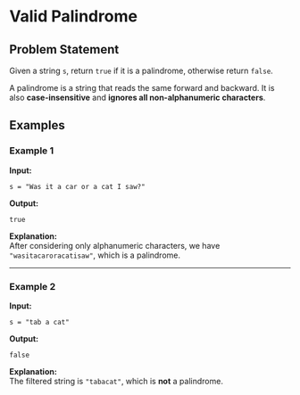 
# Valid Palindrome

## Problem Statement

Given a string `s`, return `true` if it is a palindrome, otherwise return `false`.

A palindrome is a string that reads the same forward and backward. It is also **case-insensitive** and **ignores all non-alphanumeric characters**.

## Examples

### Example 1

**Input:**  
```plaintext
s = "Was it a car or a cat I saw?"
```

**Output:**  
```plaintext
true
```

**Explanation:**  
After considering only alphanumeric characters, we have `"wasitacaroracatisaw"`, which is a palindrome.

---

### Example 2

**Input:**  
```plaintext
s = "tab a cat"
```

**Output:**  
```plaintext
false
```

**Explanation:**  
The filtered string is `"tabacat"`, which is **not** a palindrome.
